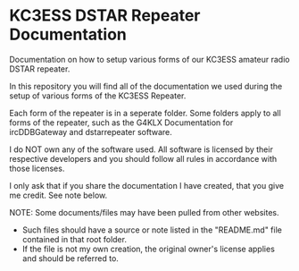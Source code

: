# KC3ESS DSTAR Repeater Documentation

Documentation on how to setup various forms of our KC3ESS amateur radio DSTAR repeater.

In this repository you will find all of the documentation we used during the setup of various forms of the KC3ESS Repeater.

Each form of the repeater is in a seperate folder.
Some folders apply to all forms of the repeater, such as the G4KLX Documentation for ircDDBGateway and dstarrepeater software.

I do NOT own any of the software used. All software is licensed by their respective developers and you should follow all rules in accordance with those licenses.

I only ask that if you share the documentation I have created, that you give me credit. See note below.

NOTE: Some documents/files may have been pulled from other websites. 
  -	  Such files should have a source or note listed in the "README.md" file contained in that root folder. 
  -   If the file is not my own creation, the original owner's license applies and should be referred to.
